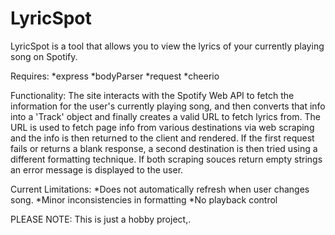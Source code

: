 ﻿# LyricSpot

LyricSpot is a tool that allows you to view the lyrics of your currently playing song on Spotify.

Requires: 
    *express
    *bodyParser
    *request
    *cheerio


Functionality:
    The site interacts with the Spotify Web API to fetch the information for the user's currently playing song, and then converts that info into a 'Track' object and finally creates a valid URL to fetch lyrics from. The URL is used to fetch page info from various destinations via web scraping and the info is then returned to the client and rendered. If the first request fails or returns a blank response, a second destination is then tried using a different formatting technique.  If both scraping souces return empty strings an error message is displayed to the user.

Current Limitations: 
    *Does not automatically refresh when user changes song.
    *Minor inconsistencies in formatting
    *No playback control




PLEASE NOTE: This is just a hobby project,. 
